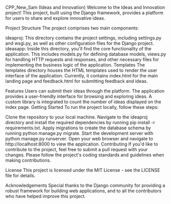 CPP_New_Sam (Ideas and Innovation)
Welcome to the Ideas and Innovation project! This project, built using the Django framework, provides a platform for users to share and explore innovative ideas.

Project Structure The project comprises two main components:

ideaproj: This directory contains the project settings, including settings.py and wsgi.py, as well as other configuration files for the Django project. ideasapp: Inside this directory, you'll find the core functionality of the application. This includes models.py for defining database models, views.py for handling HTTP requests and responses, and other necessary files for implementing the business logic of the application. Templates The templates directory houses the HTML templates used to render the user interface of the application. Currently, it contains index.html for the main landing page and feedback.html for submitting feedback and ideas.

Features Users can submit their ideas through the platform. The application provides a user-friendly interface for browsing and exploring ideas. A custom library is integrated to count the number of ideas displayed on the index page. Getting Started To run the project locally, follow these steps:

Clone the repository to your local machine. Navigate to the ideaproj directory and install the required dependencies by running pip install -r requirements.txt. Apply migrations to create the database schema by running python manage.py migrate. Start the development server with python manage.py runserver. Open your web browser and navigate to http://localhost:8000 to view the application. Contributing If you'd like to contribute to the project, feel free to submit a pull request with your changes. Please follow the project's coding standards and guidelines when making contributions.

License This project is licensed under the MIT License - see the LICENSE file for details.

Acknowledgements Special thanks to the Django community for providing a robust framework for building web applications, and to all the contributors who have helped improve this project.
